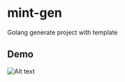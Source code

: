 # mint-gen
Golang generate project with template


## Demo
![Alt text](docs/demo.gif?raw=true "demo")
